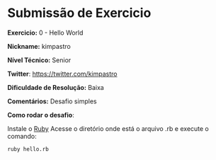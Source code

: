 # Submissão de Exercicio

**Exercicio:** 0 - Hello World

**Nickname:** kimpastro

**Nível Técnico:**  Senior

**Twitter**: https://twitter.com/kimpastro

**Dificuldade de Resolução:**  Baixa

**Comentários:** Desafio simples

**Como rodar o desafio**:  

Instale o [Ruby](https://www.ruby-lang.org/pt/documentation/installation/)
Acesse o diretório onde está o arquivo .rb e execute o comando: 
```bash
ruby hello.rb
```